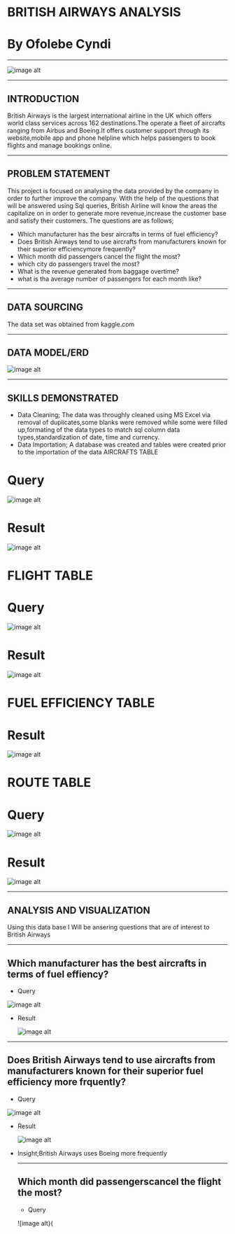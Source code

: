 # BRITISH AIRWAYS ANALYSIS
# By Ofolebe Cyndi
---
![image alt](https://github.com/Cyndi-24/British-Airways-Analysis/blob/main/BA%20flights%20SQL%20PROJECTS/capstone_images/british_airways_image.png)

---
INTRODUCTION
---
British Airways is the largest international airline in the UK which offers world class services across 162 destinations.The operate a fleet of aircrafts ranging from Airbus and Boeing.It offers  customer support through its website,mobile app and phone helpline which helps passengers to book flights and manage bookings online. 

---
PROBLEM STATEMENT
---
This project is focused on analysing the data provided by the company in order to further improve the company. With the help of the questions that will be answered using Sql queries, British Airline will know the areas the capitalize on in order to generate more revenue,increase the customer base and satisfy their customers.
The questions are as follows;
 * Which manufacturer has the besr aircrafts in terms of fuel efficiency?
 * Does British Airways tend to use aircrafts from manufacturers known for their superior efficiencymore frequently?
 * Which month did passengers cancel the flight the most?
 * which city do passengers travel the most?
 * What is the revenue generated from baggage overtime?
 * what is tha average number of passengers for each month like?

---
DATA SOURCING
---

The data set was obtained from kaggle.com

---
DATA MODEL/ERD
---
![image alt](https://github.com/Cyndi-24/British-Airways-Analysis/blob/main/BA%20flights%20SQL%20PROJECTS/capstone_images/ERD.png)

 ---
 SKILLS DEMONSTRATED
 ---
 * Data Cleaning; The data was throughly cleaned using MS Excel via removal of duplicates,some blanks were removed while some were filled      up,formating of the data types to match sql column data types,standardization of date, time and currency.
 * Data Importation; A database  was created and tables were created prior to the importation of the data
   AIRCRAFTS TABLE
  # Query
   ![image alt](https://github.com/Cyndi-24/British-Airways-Analysis/blob/main/BA%20flights%20SQL%20PROJECTS/capstone_images/aircrafts_table_code.png)

  # Result
  ![image alt](https://github.com/Cyndi-24/British-Airways-Analysis/blob/main/BA%20flights%20SQL%20PROJECTS/capstone_images/aircrafts_table2.png)

  # FLIGHT TABLE
  # Query
   ![image alt](https://github.com/Cyndi-24/British-Airways-Analysis/blob/main/BA%20flights%20SQL%20PROJECTS/capstone_images/flight_table_%20code.png)

   # Result
   ![image alt](https://github.com/Cyndi-24/British-Airways-Analysis/blob/main/BA%20flights%20SQL%20PROJECTS/capstone_images/flight_table.png)

   # FUEL EFFICIENCY TABLE
   # Result
   ![image alt](https://github.com/Cyndi-24/British-Airways-Analysis/blob/main/BA%20flights%20SQL%20PROJECTS/capstone_images/fuel_efficiency_table.png)

   # ROUTE TABLE
   # Query
   ![image alt](https://github.com/Cyndi-24/British-Airways-Analysis/blob/main/BA%20flights%20SQL%20PROJECTS/capstone_images/route_table_code.png)

   # Result
   ![image alt](https://github.com/Cyndi-24/British-Airways-Analysis/blob/main/BA%20flights%20SQL%20PROJECTS/capstone_images/route_table.png)

   ---
   ANALYSIS AND VISUALIZATION
   ---
   Using this data base I Will be ansering questions that are of interest to British Airways
   
   ---
   Which manufacturer has the best aircrafts in terms of fuel effiency?
   ---
   
  * Query
    
  ![image alt](https://github.com/Cyndi-24/British-Airways-Analysis/blob/main/BA%20flights%20SQL%20PROJECTS/capstone_images/best_aircraft_via_fuel_effiency.png)

  * Result
    
    ![image alt](https://github.com/Cyndi-24/British-Airways-Analysis/blob/main/BA%20flights%20SQL%20PROJECTS/capstone_images/answer_1.png)

  ---
  Does British Airways tend to use aircrafts from manufacturers known for their superior fuel efficiency more frquently?
  ---

  * Query
    
   ![image alt](https://github.com/Cyndi-24/British-Airways-Analysis/blob/main/BA%20flights%20SQL%20PROJECTS/capstone_images/answer_2.png)

 * Result
   
   ![image alt](https://github.com/Cyndi-24/British-Airways-Analysis/blob/main/BA%20flights%20SQL%20PROJECTS/capstone_images/answer_2.png)

  * Insight;British Airways uses Boeing more frequently

    ---
    Which month did passengerscancel the flight the most?
    ---

    * Query

    ![image alt}(
